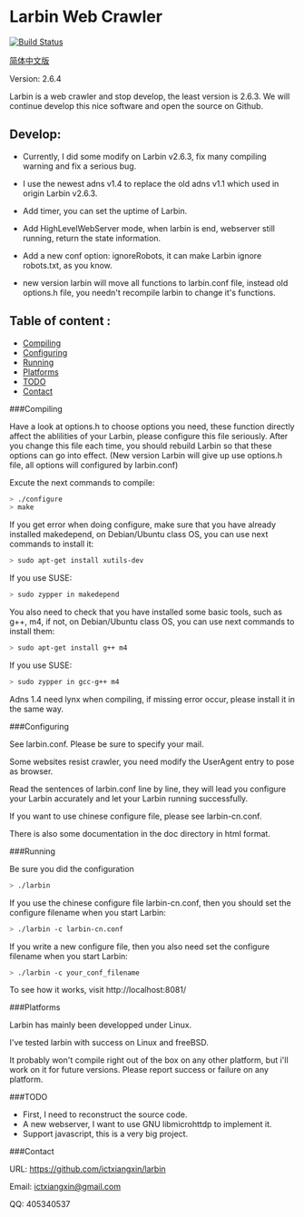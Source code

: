 Larbin Web Crawler
==================

[![Build Status](https://travis-ci.org/ictxiangxin/larbin.svg?branch=master)](https://travis-ci.org/ictxiangxin/larbin)

[简体中文版](/README.md)

Version: 2.6.4

Larbin is a web crawler and stop develop, the least version is 2.6.3.
We will continue develop this nice software and open the source on Github.

Develop:
--------

* Currently, I did some modify on Larbin v2.6.3, fix many compiling warning and fix a serious bug.

* I use the newest adns v1.4 to replace the old adns v1.1 which used in origin Larbin v2.6.3.

* Add timer, you can set the uptime of Larbin.

* Add HighLevelWebServer mode, when larbin is end, webserver still running, return the state information.

* Add a new conf option: ignoreRobots, it can make Larbin ignore robots.txt, as you know.

* new version larbin will move all functions to larbin.conf file, instead old options.h file, you needn't recompile larbin to change it's functions.

Table of content :
------------------

* [Compiling](#compiling)
* [Configuring](#configuring)
* [Running](#running)
* [Platforms](#platforms)
* [TODO](#todo)
* [Contact](#contact)

###Compiling

Have a look at options.h to choose options you need, these function directly affect the ablilities of your Larbin, please configure this file seriously. After you change this file each time, you should rebuild Larbin so that these options can go into effect.
(New version Larbin will give up use options.h file, all options will configured by larbin.conf)

Excute the next commands to compile:

```bash
> ./configure
> make
```
If you get error when doing configure, make sure that you have already installed makedepend, on Debian/Ubuntu class OS, you can use next commands to install it:
```bash
> sudo apt-get install xutils-dev
```
If you use SUSE:
```bash
> sudo zypper in makedepend
```
You also need to check that you have installed some basic tools, such as g++, m4, if not, on Debian/Ubuntu class OS, you can use next commands to install them:
```bash
> sudo apt-get install g++ m4
``` 
If you use SUSE:
```bash
> sudo zypper in gcc-g++ m4
```
Adns 1.4 need lynx when compiling, if missing error occur, please install it in the same way.

###Configuring

See larbin.conf. Please be sure to specify your mail.

Some websites resist crawler, you need modify the UserAgent entry to pose as browser.

Read the sentences of larbin.conf line by line, they will lead you configure your Larbin accurately and let your Larbin running successfully.

If you want to use chinese configure file, please see larbin-cn.conf.

There is also some documentation in the doc directory in html format.

###Running

Be sure you did the configuration

```bash
> ./larbin
```
If you use the chinese configure file larbin-cn.conf, then you should set the configure filename when you start Larbin:
```bash
> ./larbin -c larbin-cn.conf
```
If you write a new configure file, then you also need set the configure filename when you start Larbin:
```bash
> ./larbin -c your_conf_filename
```

To see how it works, visit http://localhost:8081/

###Platforms

Larbin has mainly been developped under Linux.

I've tested larbin with success on Linux and freeBSD.

It probably won't compile right out of the box on any other platform,
but i'll work on it for future versions. Please report success or failure on any platform.

###TODO

* First, I need to reconstruct the source code.
* A new webserver, I want to use GNU libmicrohttdp to implement it.
* Support javascript, this is a very big project.

###Contact

URL: https://github.com/ictxiangxin/larbin

Email: ictxiangxin@gmail.com

QQ: 405340537
